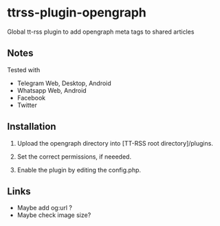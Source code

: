 ttrss-plugin-opengraph
===========================
Global tt-rss plugin to add opengraph meta tags to shared articles

Notes
-----
Tested with
* Telegram Web, Desktop, Android
* Whatsapp Web, Android
* Facebook
* Twitter

Installation
------------

1) Upload the opengraph directory into [TT-RSS root directory]/plugins.

2) Set the correct permissions, if neeeded.

3) Enable the plugin by editing the config.php.

Links
-----
 * Maybe add og:url ?
 * Maybe check image size?
